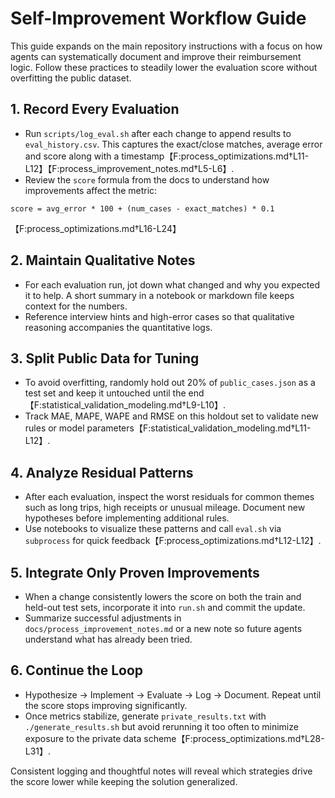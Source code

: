 # Self-Improvement Workflow Guide

This guide expands on the main repository instructions with a focus on how agents can systematically document and improve their reimbursement logic. Follow these practices to steadily lower the evaluation score without overfitting the public dataset.

## 1. Record Every Evaluation
- Run `scripts/log_eval.sh` after each change to append results to `eval_history.csv`. This captures the exact/close matches, average error and score along with a timestamp【F:process_optimizations.md†L11-L12】【F:process_improvement_notes.md†L5-L6】.
- Review the `score` formula from the docs to understand how improvements affect the metric:

```
score = avg_error * 100 + (num_cases - exact_matches) * 0.1
```
【F:process_optimizations.md†L16-L24】

## 2. Maintain Qualitative Notes
- For each evaluation run, jot down what changed and why you expected it to help. A short summary in a notebook or markdown file keeps context for the numbers.
- Reference interview hints and high-error cases so that qualitative reasoning accompanies the quantitative logs.

## 3. Split Public Data for Tuning
- To avoid overfitting, randomly hold out 20% of `public_cases.json` as a test set and keep it untouched until the end【F:statistical_validation_modeling.md†L9-L10】.
- Track MAE, MAPE, WAPE and RMSE on this holdout set to validate new rules or model parameters【F:statistical_validation_modeling.md†L11-L12】.

## 4. Analyze Residual Patterns
- After each evaluation, inspect the worst residuals for common themes such as long trips, high receipts or unusual mileage. Document new hypotheses before implementing additional rules.
- Use notebooks to visualize these patterns and call `eval.sh` via `subprocess` for quick feedback【F:process_optimizations.md†L12-L12】.

## 5. Integrate Only Proven Improvements
- When a change consistently lowers the score on both the train and held-out test sets, incorporate it into `run.sh` and commit the update.
- Summarize successful adjustments in `docs/process_improvement_notes.md` or a new note so future agents understand what has already been tried.

## 6. Continue the Loop
- Hypothesize → Implement → Evaluate → Log → Document. Repeat until the score stops improving significantly.
- Once metrics stabilize, generate `private_results.txt` with `./generate_results.sh` but avoid rerunning it too often to minimize exposure to the private data scheme【F:process_optimizations.md†L28-L31】.

Consistent logging and thoughtful notes will reveal which strategies drive the score lower while keeping the solution generalized.
